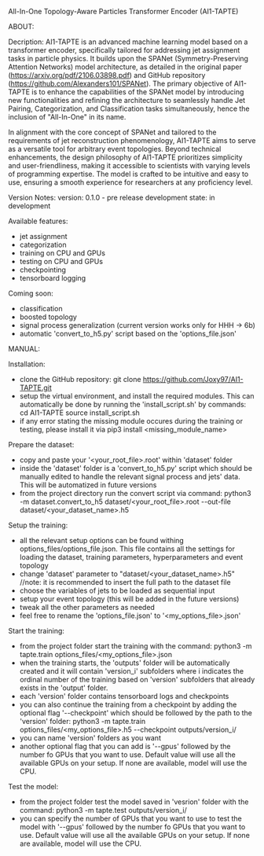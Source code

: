 All-In-One Topology-Aware Particles Transformer Encoder (AI1-TAPTE)

ABOUT:

Decription:
AI1-TAPTE is an advanced machine learning model based on a transformer encoder, specifically tailored for addressing jet assignment tasks in particle physics. It builds upon the SPANet (Symmetry-Preserving Attention Networks) model architecture, as detailed in the original paper (https://arxiv.org/pdf/2106.03898.pdf) and GitHub repository (https://github.com/Alexanders101/SPANet). The primary objective of AI1-TAPTE is to enhance the capabilities of the SPANet model by introducing new functionalities and refining the architecture to seamlessly handle Jet Pairing, Categorization, and Classification tasks simultaneously, hence the inclusion of "All-In-One" in its name.

In alignment with the core concept of SPANet and tailored to the requirements of jet reconstruction phenomenology, AI1-TAPTE aims to serve as a versatile tool for arbitrary event topologies. Beyond technical enhancements, the design philosophy of AI1-TAPTE prioritizes simplicity and user-friendliness, making it accessible to scientists with varying levels of programming expertise. The model is crafted to be intuitive and easy to use, ensuring a smooth experience for researchers at any proficiency level.

Version Notes:
version: 0.1.0 - pre release
development state: in development

Available features:
- jet assignment
- categorization
- training on CPU and GPUs
- testing on CPU and GPUs
- checkpointing
- tensorboard logging

Coming soon:
- classification
- boosted topology
- signal process generalization (current version works only for HHH -> 6b)
- automatic 'convert_to_h5.py' script based on the 'options_file.json'


MANUAL:

Installation:
- clone the GitHub repository:
  git clone https://github.com/Joxy97/AI1-TAPTE.git
- setup the virtual environment, and install the required modules. This can automatically be done by running the 'install_script.sh' by commands:
  cd AI1-TAPTE
  source install_script.sh
- if any error stating the missing module occures during the training or testing, please install it via
  pip3 install <missing_module_name>

Prepare the dataset:
- copy and paste your '<your_root_file>.root' within 'dataset' folder
- inside the 'dataset' folder is a 'convert_to_h5.py' script which should be manually edited to handle the relevant signal process and jets' data. This will be automatized in future versions
- from the project directory run the convert script via command:
  python3 -m dataset.convert_to_h5 dataset/<your_root_file>.root --out-file dataset/<your_dataset_name>.h5

Setup the training:
- all the relevant setup options can be found withing options_files/options_file.json. This file contains all the settings for loading the dataset, training parameters, hyperparameters and event topology
- change 'dataset' parameter to "dataset/<your_dataset_name>.h5" //note: it is recommended to insert the full path to the dataset file
- choose the variables of jets to be loaded as sequential input
- setup your event topology (this will be added in the future versions)
- tweak all the other parameters as needed
- feel free to rename the 'options_file.json' to '<my_options_file>.json'

Start the training:
- from the project folder start the training with the command:
  python3 -m tapte.train options_files/<my_options_file>.json
- when the training starts, the 'outputs' folder will be automatically created and it will contain 'version_i' subfolders where i indicates the ordinal number of the training based on 'version' subfolders that already exists in the 'output' folder.
- each 'version' folder contains tensorboard logs and checkpoints
- you can also continue the training from a checkpoint by adding the optional flag '--checkpoint' which should be followed by the path to the 'version' folder:
  python3 -m tapte.train options_files/<my_options_file>.h5 --checkpoint outputs/version_i/
- you can name 'version' folders as you want
- another optional flag that you can add is '--gpus' followed by the number fo GPUs that you want to use. Default value will use all the available GPUs on your setup. If none are available, model will use the CPU.

Test the model:
- from the project folder test the model saved in 'vesrion' folder with the command:
  python3 -m tapte.test outputs/version_i/
- you can specify the number of GPUs that you want to use to test the model with '--gpus' followed by the number fo GPUs that you want to use. Default value will use all the available GPUs on your setup. If none are available, model will use the CPU.
  


  


